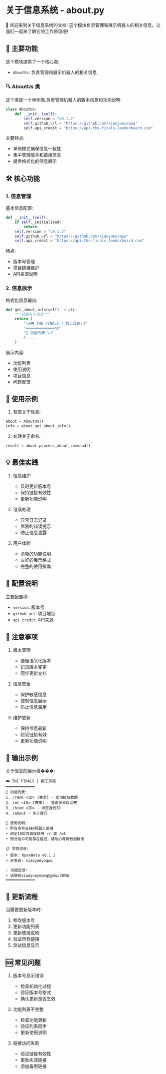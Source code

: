 # 关于信息系统 - about.py

👋 欢迎来到关于信息系统的文档! 这个模块负责管理和展示机器人的相关信息。让我们一起来了解它的工作原理吧!

## 🌟 主要功能

这个模块提供了一个核心类:
- `AboutUs`: 负责管理和展示机器人的相关信息

### 🔍 AboutUs 类

这个类是一个单例类,负责管理机器人的版本信息和功能说明:

```python
class AboutUs:
    def __init__(self):
        self.version = "v0.1.2"
        self.github_url = "https://github.com/xiaoyueyoqwq"
        self.api_credit = "https://api.the-finals-leaderboard.com"
```

主要特点:
- 单例模式确保信息一致性
- 集中管理版本和链接信息
- 提供格式化的信息展示

## 🛠️ 核心功能

### 1. 信息管理

基本信息配置:
```python
def __init__(self):
    if self._initialized:
        return
    self.version = "v0.1.2"
    self.github_url = "https://github.com/xiaoyueyoqwq"
    self.api_credit = "https://api.the-finals-leaderboard.com"
```

特点:
- 版本号管理
- 项目链接维护
- API来源说明

### 2. 信息展示

格式化信息输出:
```python
def get_about_info(self) -> str:
    """获取关于信息"""
    return (
        "\n🎮 THE FINALS | 群工具箱\n"
        "━━━━━━━━━━━━━\n"
        "🤖 功能列表:\n"
        # ...
    )
```

展示内容:
- 功能列表
- 使用说明
- 项目信息
- 问题反馈

## 🎯 使用示例

1. 获取关于信息:
```python
about = AboutUs()
info = about.get_about_info()
```

2. 处理关于命令:
```python
result = about.process_about_command()
```

## 💡 最佳实践

1. 信息维护
   - 及时更新版本号
   - 保持链接有效性
   - 更新功能说明

2. 错误处理
   - 异常日志记录
   - 优雅的错误提示
   - 防止信息泄露

3. 用户体验
   - 清晰的功能说明
   - 友好的展示格式
   - 完整的使用指南

## 🔧 配置说明

主要配置项:
- `version`: 版本号
- `github_url`: 项目地址
- `api_credit`: API来源

## 📝 注意事项

1. 版本管理
   - 遵循语义化版本
   - 记录版本变更
   - 同步更新文档

2. 信息安全
   - 保护敏感信息
   - 控制信息展示
   - 防止信息滥用

3. 维护更新
   - 保持信息最新
   - 验证链接有效
   - 更新功能说明

## 🎨 输出示例

关于信息的展示格���:
```
🎮 THE FINALS | 群工具箱
━━━━━━━━━━━━━
🤖 功能列表:
1. /rank <ID> [赛季] - 查询排位数据
2. /wt <ID> [赛季] - 查询世界巡回赛
3. /bind <ID> - 绑定游戏ID
4. /about - 关于我们

🔧 使用说明:
• 所有命令支持@机器人使用
• 绑定ID后可直接使用 /r 或 /wt
• 部分指令可能存在延迟，请耐心等待数据输出

📋 项目信息:
• 版本: OpenBeta v0.1.2
• 开发者: xiaoyueyoqwq

💡 问题反馈:
• 请联系xiaoyueyoqwq@gmail邮箱
━━━━━━━━━━━━━
```

## 🔄 更新流程

当需要更新版本时:
1. 修改版本号
2. 更新功能列表
3. 更新使用说明
4. 验证所有链接
5. 测试信息显示

## 🆘 常见问题

1. 版本号显示错误
   - 检查初始化过程
   - 验证版本号格式
   - 确认更新是否生效

2. 功能列表不完整
   - 检查功能更新
   - 验证列表同步
   - 更新使用说明

3. 链接访问失败
   - 验证链接有效性
   - 更新失效链接
   - 添加备用链接